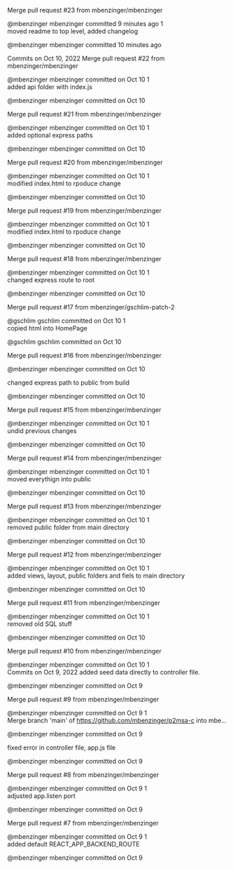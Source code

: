 Merge pull request #23 from mbenzinger/mbenzinger 

@mbenzinger
mbenzinger committed 9 minutes ago
 1   
moved readme to top level, added changelog

@mbenzinger
mbenzinger committed 10 minutes ago
 
Commits on Oct 10, 2022
Merge pull request #22 from mbenzinger/mbenzinger 

@mbenzinger
mbenzinger committed on Oct 10
 1   
added api folder with index.js

@mbenzinger
mbenzinger committed on Oct 10
 
Merge pull request #21 from mbenzinger/mbenzinger 

@mbenzinger
mbenzinger committed on Oct 10
 1   
added optional express paths

@mbenzinger
mbenzinger committed on Oct 10
 
Merge pull request #20 from mbenzinger/mbenzinger 

@mbenzinger
mbenzinger committed on Oct 10
 1   
modified index.html to rpoduce change

@mbenzinger
mbenzinger committed on Oct 10
 
Merge pull request #19 from mbenzinger/mbenzinger 

@mbenzinger
mbenzinger committed on Oct 10
 1   
modified index.html to rpoduce change

@mbenzinger
mbenzinger committed on Oct 10
 
Merge pull request #18 from mbenzinger/mbenzinger 

@mbenzinger
mbenzinger committed on Oct 10
 1   
changed express route to root

@mbenzinger
mbenzinger committed on Oct 10
 
Merge pull request #17 from mbenzinger/gschlim-patch-2 

@gschlim
gschlim committed on Oct 10
 1   
copied html into HomePage

@gschlim
gschlim committed on Oct 10
 
Merge pull request #16 from mbenzinger/mbenzinger 

@mbenzinger
mbenzinger committed on Oct 10
  
changed express path to public from build

@mbenzinger
mbenzinger committed on Oct 10
 
Merge pull request #15 from mbenzinger/mbenzinger 

@mbenzinger
mbenzinger committed on Oct 10
 1   
undid previous changes

@mbenzinger
mbenzinger committed on Oct 10
 
Merge pull request #14 from mbenzinger/mbenzinger 

@mbenzinger
mbenzinger committed on Oct 10
 1   
moved everythign into public

@mbenzinger
mbenzinger committed on Oct 10
 
Merge pull request #13 from mbenzinger/mbenzinger 

@mbenzinger
mbenzinger committed on Oct 10
 1   
removed public folder from main directory

@mbenzinger
mbenzinger committed on Oct 10
 
Merge pull request #12 from mbenzinger/mbenzinger 

@mbenzinger
mbenzinger committed on Oct 10
 1   
added views, layout, public folders and fiels to main directory

@mbenzinger
mbenzinger committed on Oct 10
 
Merge pull request #11 from mbenzinger/mbenzinger 

@mbenzinger
mbenzinger committed on Oct 10
 1   
removed old SQL stuff

@mbenzinger
mbenzinger committed on Oct 10
 
Merge pull request #10 from mbenzinger/mbenzinger 

@mbenzinger
mbenzinger committed on Oct 10
 1   
Commits on Oct 9, 2022
added seed data directly to controller file.

@mbenzinger
mbenzinger committed on Oct 9
 
Merge pull request #9 from mbenzinger/mbenzinger 

@mbenzinger
mbenzinger committed on Oct 9
 1   
Merge branch 'main' of https://github.com/mbenzinger/p2msa-c into mbe… 

@mbenzinger
mbenzinger committed on Oct 9
 
fixed error in controller file, app.js file

@mbenzinger
mbenzinger committed on Oct 9
 
Merge pull request #8 from mbenzinger/mbenzinger 

@mbenzinger
mbenzinger committed on Oct 9
 1   
adjusted app.listen port

@mbenzinger
mbenzinger committed on Oct 9
 
Merge pull request #7 from mbenzinger/mbenzinger 

@mbenzinger
mbenzinger committed on Oct 9
 1   
added default REACT_APP_BACKEND_ROUTE

@mbenzinger
mbenzinger committed on Oct 9
 
